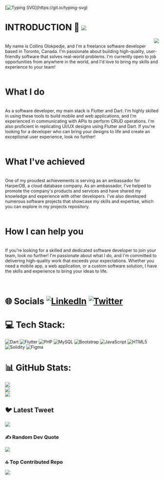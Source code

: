 
[![Typing SVG](https://readme-typing-svg.herokuapp.com/?lines=Welcome+to+my+Github+Profile;My+name+is+COLLINS+OLOKPEDJE;I'm+a+Sofware+Engineer😃;My+main+stack+is+flutter+and+dart;I+have+experience+creating+Website;Android+and+Desktop+App+with+flutter;)](https://git.io/typing-svg)

# INTRODUCTION 👋 [![](https://visitcount.itsvg.in/api?id=colin-stark&icon=0&color=11)](https://visitcount.itsvg.in)
<img src="https://media.giphy.com/media/E89xxATM4iZoPdr6Tb/giphy.gif" align="right" />

<br>My name is Collins Olokpedje, and I'm a freelance software developer based in Toronto, Canada. I'm passionate about building high-quality, user-friendly software that solves real-world problems. I'm currently open to job opportunities from anywhere in the world, and I'd love to bring my skills and experience to your team!<br><br>
# What I do
<br>As a software developer, my main stack is Flutter and Dart. I'm highly skilled in using these tools to build mobile and web applications, and I'm experienced in communicating with APIs to perform CRUD operations. I'm also proficient in replicating UI/UX designs using Flutter and Dart. If you're looking for a developer who can bring your designs to life and create an exceptional user experience, look no further!<br><br>
# What I've achieved
<br>One of my proudest achievements is serving as an ambassador for HarperDB, a cloud database company. As an ambassador, I've helped to promote the company's products and services and have shared my knowledge and experience with other developers. I've also developed numerous software projects that showcase my skills and expertise, which you can explore in my projects repository.<br><br>

# How I can help you
<br>If you're looking for a skilled and dedicated software developer to join your team, look no further! I'm passionate about what I do, and I'm committed to delivering high-quality work that exceeds your expectations. Whether you need a mobile app, a web application, or a custom software solution, I have the skills and experience to bring your ideas to life.<br><br><br>

# 🌐 Socials [![LinkedIn](https://img.shields.io/badge/LinkedIn-%230077B5.svg?logo=linkedin&logoColor=white)](https://linkedin.com/in/collins-olokpedje-739955136) [![Twitter](https://img.shields.io/badge/Twitter-%231DA1F2.svg?logo=Twitter&logoColor=white)](https://twitter.com/Freaking_Colin) 




# 💻 Tech Stack:
![Dart](https://img.shields.io/badge/dart-%230175C2.svg?style=for-the-badge&logo=dart&logoColor=white) ![Flutter](https://img.shields.io/badge/Flutter-%2302569B.svg?style=for-the-badge&logo=Flutter&logoColor=white) ![PHP](https://img.shields.io/badge/php-%23777BB4.svg?style=for-the-badge&logo=php&logoColor=white) ![MySQL](https://img.shields.io/badge/mysql-%2300f.svg?style=for-the-badge&logo=mysql&logoColor=white) ![Bootstrap](https://img.shields.io/badge/bootstrap-%23563D7C.svg?style=for-the-badge&logo=bootstrap&logoColor=white) ![JavaScript](https://img.shields.io/badge/javascript-%23323330.svg?style=for-the-badge&logo=javascript&logoColor=%23F7DF1E) ![HTML5](https://img.shields.io/badge/html5-%23E34F26.svg?style=for-the-badge&logo=html5&logoColor=white) ![Solidity](https://img.shields.io/badge/Solidity-%23363636.svg?style=for-the-badge&logo=solidity&logoColor=white) ![Figma](https://img.shields.io/badge/figma-%23F24E1E.svg?style=for-the-badge&logo=figma&logoColor=white)
# 📊 GitHub Stats:
![](https://github-readme-stats.vercel.app/api?username=colin-stark&theme=blue-green&hide_border=false&include_all_commits=true&count_private=false)<br/>
![](https://github-readme-streak-stats.herokuapp.com/?user=colin-stark&theme=blue-green&hide_border=false)<br/>
![](https://github-readme-stats.vercel.app/api/top-langs/?username=colin-stark&theme=blue-green&hide_border=false&include_all_commits=true&count_private=false&layout=compact)

## 🐦 Latest Tweet
[![](https://gtce.itsvg.in/api?username=Freaking_Colin)](https://github.com/VishwaGauravIn/github-twitter-card-embed)

### ✍️ Random Dev Quote
![](https://quotes-github-readme.vercel.app/api?type=horizontal&theme=radical)

### 🔝 Top Contributed Repo
![](https://github-contributor-stats.vercel.app/api?username=colin-stark&limit=5&theme=dark&combine_all_yearly_contributions=true)


<!-- Proudly created with GPRM ( https://gprm.itsvg.in ) -->
